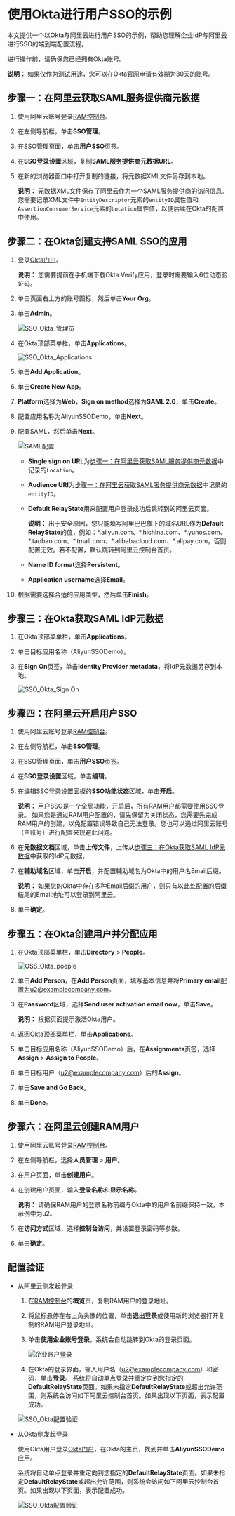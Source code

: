 # 使用Okta进行用户SSO的示例

本文提供一个以Okta与阿里云进行用户SSO的示例，帮助您理解企业IdP与阿里云进行SSO的端到端配置流程。

进行操作前，请确保您已经拥有Okta账号。

**说明：** 如果仅作为测试用途，您可以在Okta官网申请有效期为30天的账号。

## 步骤一：在阿里云获取SAML服务提供商元数据

1.  使用阿里云账号登录[RAM控制台](https://ram.console.aliyun.com/)。

2.  在左侧导航栏，单击**SSO管理**。

3.  在SSO管理页面，单击**用户SSO**页签。

4.  在**SSO登录设置**区域，复制**SAML服务提供商元数据URL**。

5.  在新的浏览器窗口中打开复制的链接，将元数据XML文件另存到本地。

    **说明：** 元数据XML文件保存了阿里云作为一个SAML服务提供商的访问信息。您需要记录XML文件中`EntityDescriptor`元素的`entityID`属性值和`AssertionConsumerService`元素的`Location`属性值，以便后续在Okta的配置中使用。


## 步骤二：在Okta创建支持SAML SSO的应用

1.  登录[Okta门户](https://www.okta.com/)。

    **说明：** 您需要提前在手机端下载Okta Verify应用，登录时需要输入6位动态验证码。

2.  单击页面右上方的账号图标，然后单击**Your Org**。

3.  单击**Admin**。

    ![SSO_Okta_管理员](https://static-aliyun-doc.oss-accelerate.aliyuncs.com/assets/img/zh-CN/6790549951/p111967.png)

4.  在Okta顶部菜单栏，单击**Applications**。

    ![SSO_Okta_Applications](https://static-aliyun-doc.oss-accelerate.aliyuncs.com/assets/img/zh-CN/6790549951/p111964.png)

5.  单击**Add Application**。

6.  单击**Create New App**。

7.  **Platform**选择为**Web**，**Sign on method**选择为**SAML 2.0**，单击**Create**。

8.  配置应用名称为AliyunSSODemo，单击**Next**。

9.  配置SAML，然后单击**Next**。

    ![SAML配置](https://static-aliyun-doc.oss-accelerate.aliyuncs.com/assets/img/zh-CN/5111322061/p139878.png)

    -   **Single sign on URL**为[步骤一：在阿里云获取SAML服务提供商元数据](#section_7q5_glq_tbn)中记录的`Location`。
    -   **Audience URI**为[步骤一：在阿里云获取SAML服务提供商元数据](#section_7q5_glq_tbn)中记录的`entityID`。
    -   **Default RelayState**用来配置用户登录成功后跳转到的阿里云页面。

        **说明：** 出于安全原因，您只能填写阿里巴巴旗下的域名URL作为**Default RelayState**的值，例如：\*.aliyun.com、\*.hichina.com、\*.yunos.com、\*.taobao.com、\*.tmall.com、\*.alibabacloud.com、\*.alipay.com，否则配置无效。若不配置，默认跳转到阿里云控制台首页。

    -   **Name ID format**选择**Persistent**。
    -   **Application username**选择**Email**。
10. 根据需要选择合适的应用类型，然后单击**Finish**。


## 步骤三：在Okta获取SAML IdP元数据

1.  在Okta顶部菜单栏，单击**Applications**。

2.  单击目标应用名称（AliyunSSODemo）。

3.  在**Sign On**页签，单击**Identity Provider metadata**，将IdP元数据另存到本地。

    ![SSO_Okta_Sign On](https://static-aliyun-doc.oss-accelerate.aliyuncs.com/assets/img/zh-CN/7790549951/p111987.png)


## 步骤四：在阿里云开启用户SSO

1.  使用阿里云账号登录[RAM控制台](https://ram.console.aliyun.com/)。

2.  在左侧导航栏，单击**SSO管理**。

3.  在SSO管理页面，单击**用户SSO**页签。

4.  在**SSO登录设置**区域，单击**编辑**。

5.  在编辑SSO登录设置面板的**SSO功能状态**区域，单击**开启**。

    **说明：** 用户SSO是一个全局功能，开启后，所有RAM用户都需要使用SSO登录。 如果您是通过RAM用户配置的，请先保留为关闭状态，您需要先完成RAM用户的创建，以免配置错误导致自己无法登录。您也可以通过阿里云账号（主账号）进行配置来规避此问题。

6.  在**元数据文档**区域，单击**上传文件**，上传从[步骤三：在Okta获取SAML IdP元数据](#section_gja_2u2_so7)中获取的IdP元数据。

7.  在**辅助域名**区域，单击**开启**，并配置辅助域名为Okta中的用户名Email后缀。

    **说明：** 如果您的Okta中存在多种Email后缀的用户，则只有以此处配置的后缀结尾的Email地址可以登录到阿里云。

8.  单击**确定**。


## 步骤五：在Okta创建用户并分配应用

1.  在Okta顶部菜单栏，单击**Directory** \> **People**。

    ![OSS_Okta_poeple](https://static-aliyun-doc.oss-accelerate.aliyuncs.com/assets/img/zh-CN/7790549951/p113589.png)

2.  单击**Add Person**，在**Add Person**页面，填写基本信息并将**Primary email**配置为u2@examplecompany.com。

3.  在**Password**区域，选择**Send user activation email now**，单击**Save**。

    **说明：** 根据页面提示激活Okta用户。

4.  返回Okta顶部菜单栏，单击**Applications**。

5.  单击目标应用名称（AliyunSSODemo）后，在**Assignments**页签，选择**Assign** \> **Assign to People**。

6.  单击目标用户（u2@examplecompany.com）后的**Assign**。

7.  单击**Save and Go Back**。

8.  单击**Done**。


## 步骤六：在阿里云创建RAM用户

1.  使用阿里云账号登录[RAM控制台](https://ram.console.aliyun.com/)。

2.  在左侧导航栏，选择**人员管理** \> **用户**。

3.  在用户页面，单击**创建用户**。

4.  在创建用户页面，输入**登录名称**和**显示名称**。

    **说明：** 请确保RAM用户的登录名称前缀与Okta中的用户名前缀保持一致，本示例中为u2。

5.  在**访问方式**区域，选择**控制台访问**，并设置登录密码等参数。

6.  单击**确定**。


## 配置验证

-   从阿里云侧发起登录

    1.  在[RAM控制台](https://ram.console.aliyun.com/)的**概览**页，复制RAM用户的登录地址。
    2.  将鼠标悬停在右上角头像的位置，单击**退出登录**或使用新的浏览器打开复制的RAM用户登录地址。
    3.  单击**使用企业账号登录**，系统会自动跳转到Okta的登录页面。

        ![企业账户登录](https://static-aliyun-doc.oss-accelerate.aliyuncs.com/assets/img/zh-CN/3388646061/p185807.png)

    4.  在Okta的登录界面，输入用户名（u2@examplecompany.com）和密码，单击**登录**。
    系统将自动单点登录并重定向到您指定的**DefaultRelayState**页面。如果未指定**DefaultRelayState**或超出允许范围，则系统会访问如下阿里云控制台首页。如果出现以下页面，表示配置成功。

    ![SSO_Okta配置验证](https://static-aliyun-doc.oss-accelerate.aliyuncs.com/assets/img/zh-CN/5289407061/p111769.png)

-   从Okta侧发起登录

    使用Okta用户登录[Okta门户](https://www.okta.com/)，在Okta的主页，找到并单击**AliyunSSODemo**应用。

    系统将自动单点登录并重定向到您指定的**DefaultRelayState**页面。如果未指定**DefaultRelayState**或超出允许范围，则系统会访问如下阿里云控制台首页。如果出现以下页面，表示配置成功。

    ![SSO_Okta配置验证](https://static-aliyun-doc.oss-accelerate.aliyuncs.com/assets/img/zh-CN/5289407061/p111769.png)


